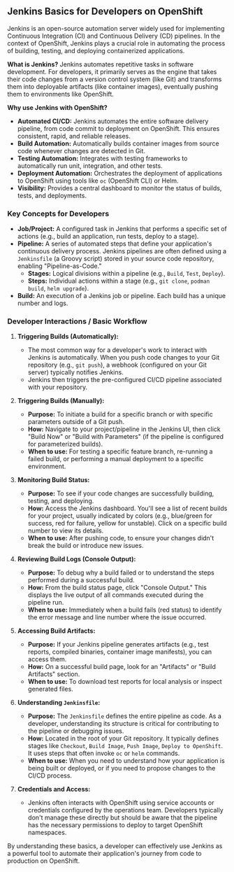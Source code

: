 ## Jenkins Basics for Developers on OpenShift

Jenkins is an open-source automation server widely used for implementing Continuous Integration (CI) and Continuous Delivery (CD) pipelines. In the context of OpenShift, Jenkins plays a crucial role in automating the process of building, testing, and deploying containerized applications.

**What is Jenkins?**
Jenkins automates repetitive tasks in software development. For developers, it primarily serves as the engine that takes their code changes from a version control system (like Git) and transforms them into deployable artifacts (like container images), eventually pushing them to environments like OpenShift.

**Why use Jenkins with OpenShift?**

* **Automated CI/CD:** Jenkins automates the entire software delivery pipeline, from code commit to deployment on OpenShift. This ensures consistent, rapid, and reliable releases.
* **Build Automation:** Automatically builds container images from source code whenever changes are detected in Git.
* **Testing Automation:** Integrates with testing frameworks to automatically run unit, integration, and other tests.
* **Deployment Automation:** Orchestrates the deployment of applications to OpenShift using tools like `oc` (OpenShift CLI) or Helm.
* **Visibility:** Provides a central dashboard to monitor the status of builds, tests, and deployments.

### Key Concepts for Developers

* **Job/Project:** A configured task in Jenkins that performs a specific set of actions (e.g., build an application, run tests, deploy to a stage).
* **Pipeline:** A series of automated steps that define your application's continuous delivery process. Jenkins pipelines are often defined using a `Jenkinsfile` (a Groovy script) stored in your source code repository, enabling "Pipeline-as-Code."
  * **Stages:** Logical divisions within a pipeline (e.g., `Build`, `Test`, `Deploy`).
  * **Steps:** Individual actions within a stage (e.g., `git clone`, `podman build`, `helm upgrade`).
* **Build:** An execution of a Jenkins job or pipeline. Each build has a unique number and logs.

### Developer Interactions / Basic Workflow

1. **Triggering Builds (Automatically):**
    * The most common way for a developer's work to interact with Jenkins is automatically. When you push code changes to your Git repository (e.g., `git push`), a webhook (configured on your Git server) typically notifies Jenkins.
    * Jenkins then triggers the pre-configured CI/CD pipeline associated with your repository.

2. **Triggering Builds (Manually):**
    * **Purpose:** To initiate a build for a specific branch or with specific parameters outside of a Git push.
    * **How:** Navigate to your project/pipeline in the Jenkins UI, then click "Build Now" or "Build with Parameters" (if the pipeline is configured for parameterized builds).
    * **When to use:** For testing a specific feature branch, re-running a failed build, or performing a manual deployment to a specific environment.

3. **Monitoring Build Status:**
    * **Purpose:** To see if your code changes are successfully building, testing, and deploying.
    * **How:** Access the Jenkins dashboard. You'll see a list of recent builds for your project, usually indicated by colors (e.g., blue/green for success, red for failure, yellow for unstable). Click on a specific build number to view its details.
    * **When to use:** After pushing code, to ensure your changes didn't break the build or introduce new issues.

4. **Reviewing Build Logs (Console Output):**
    * **Purpose:** To debug why a build failed or to understand the steps performed during a successful build.
    * **How:** From the build status page, click "Console Output." This displays the live output of all commands executed during the pipeline run.
    * **When to use:** Immediately when a build fails (red status) to identify the error message and line number where the issue occurred.

5. **Accessing Build Artifacts:**
    * **Purpose:** If your Jenkins pipeline generates artifacts (e.g., test reports, compiled binaries, container image manifests), you can access them.
    * **How:** On a successful build page, look for an "Artifacts" or "Build Artifacts" section.
    * **When to use:** To download test reports for local analysis or inspect generated files.

6. **Understanding `Jenkinsfile`:**
    * **Purpose:** The `Jenkinsfile` defines the entire pipeline as code. As a developer, understanding its structure is critical for contributing to the pipeline or debugging issues.
    * **How:** Located in the root of your Git repository. It typically defines stages like `Checkout`, `Build Image`, `Push Image`, `Deploy to OpenShift`. It uses steps that often invoke `oc` or `helm` commands.
    * **When to use:** When you need to understand how your application is being built or deployed, or if you need to propose changes to the CI/CD process.

7. **Credentials and Access:**
    * Jenkins often interacts with OpenShift using service accounts or credentials configured by the operations team. Developers typically don't manage these directly but should be aware that the pipeline has the necessary permissions to deploy to target OpenShift namespaces.

By understanding these basics, a developer can effectively use Jenkins as a powerful tool to automate their application's journey from code to production on OpenShift.
